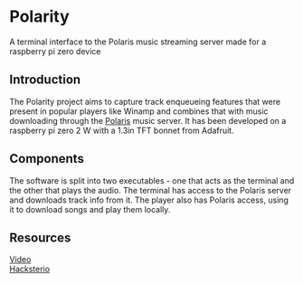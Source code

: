 # Polarity
A terminal interface to the Polaris music streaming server made for a raspberry pi zero device

## Introduction
The Polarity project aims to capture track enqueueing features that were present in popular players like Winamp and combines that with music downloading through the [Polaris](https://github.com/agersant/polaris) music server. It has been developed on a raspberry pi zero 2 W with a 1.3in TFT bonnet from Adafruit.

## Components
The software is split into two executables - one that acts as the terminal and the other that plays the audio. The terminal has access to the Polaris server and downloads track info from it. The player also has Polaris access, using it to download songs and play them locally.

## Resources
[Video](https://www.youtube.com/watch?v=HmmpZukn4Zg)  
[Hacksterio](https://www.hackster.io/hardcoder/polarity-a-music-player-for-polaris-8cd4eb)
